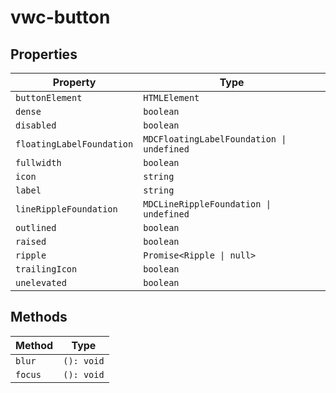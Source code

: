 # vwc-button

## Properties

| Property                  | Type                                      |
|---------------------------|-------------------------------------------|
| `buttonElement`           | `HTMLElement`                             |
| `dense`                   | `boolean`                                 |
| `disabled`                | `boolean`                                 |
| `floatingLabelFoundation` | `MDCFloatingLabelFoundation \| undefined` |
| `fullwidth`               | `boolean`                                 |
| `icon`                    | `string`                                  |
| `label`                   | `string`                                  |
| `lineRippleFoundation`    | `MDCLineRippleFoundation \| undefined`    |
| `outlined`                | `boolean`                                 |
| `raised`                  | `boolean`                                 |
| `ripple`                  | `Promise<Ripple \| null>`                 |
| `trailingIcon`            | `boolean`                                 |
| `unelevated`              | `boolean`                                 |

## Methods

| Method  | Type       |
|---------|------------|
| `blur`  | `(): void` |
| `focus` | `(): void` |

